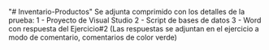 "# Inventario-Productos" 
Se adjunta comprimido con los detalles de la prueba:
1 - Proyecto de Visual Studio
2 - Script de bases de datos
3 - Word con respuesta del Ejercicio#2 (Las respuestas se adjuntan en el ejercicio a modo de comentario, comentarios de color verde)
